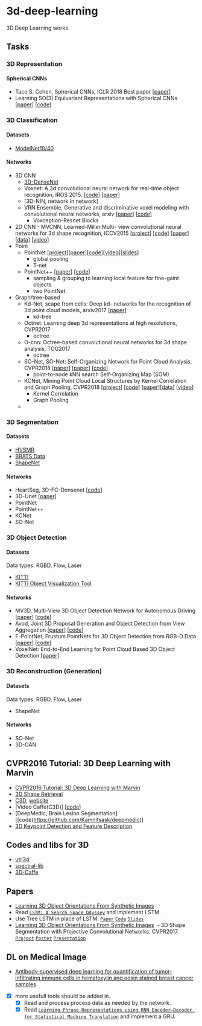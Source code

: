 # 3d-deep-learning
3D Deep Learning works


## Tasks


### 3D Representation

#### Spherical CNNs
  - Taco S. Cohen, Spherical CNNs, ICLR 2018 Best paper \[[paper](https://openreview.net/forum?id=Hkbd5xZRb)\] 
  - Learning SO\(3\) Equivariant Representations with Spherical CNNs \[[paper](https://arxiv.org/pdf/1711.06721v2.pdf)] [[code](https://github.com/daniilidis-group/spherical-cnn)]


### 3D Classification

#### Datasets

  - [ModelNet10/40](http://3dshapenets.cs.princeton.edu)

#### Networks

  - 3D CNN
      - [3D-DenseNet](https://github.com/barrykui/3ddensenet.torch)
      - Voxnet: A 3d convolutional neural network for real-time object recognition, IROS 2015.  \[[code](https://github.com/dimatura/voxnet)\] \[[paper](http://arxiv.org/abs/1505.00880)\]
      - [3D-NIN, network in network]
      - VRN Ensemble, Generative and discriminative voxel modeling with convolutional neural networks, arxiv \[[paper](https://arxiv.org/pdf/1608.04236.pdf)] \[[code](https://github.com/ajbrock/Generative-and-Discriminative-Voxel-Modeling)\]
        - Voxception-Resnet Blocks
  - 2D CNN
        - MVCNN, Learned-Miller.Multi- view convolutional neural networks for 3d shape recognition, ICCV2015 \[[project](http://vis-www.cs.umass.edu/mvcnn/)\] \[[code](https://github.com/suhangpro/mvcnn)\] \[[paper](http://arxiv.org/abs/1505.00880)\]\[[data](http://maxwell.cs.umass.edu/mvcnn-data/)\] \[[video](http://vis-www.cs.umass.edu/mvcnn/docs/1694_video.mp4)\]
  - Point
      - PointNet \[[project](http://stanford.edu/~rqi/pointnet/)]\[[paper](http://arxiv.org/abs/1612.00593)]\[[code](https://github.com/charlesq34/pointnet)]\[[video](https://www.youtube.com/watch?v=Cge-hot0Oc0)][[slides](http://stanford.edu/~rqi/pointnet/docs/cvpr17_pointnet_slides.pdf)]
        - global pooling
        - T-net
      - PointNet++ \[[paper](https://arxiv.org/pdf/1706.02413.pdf)\] \[[code](https://github.com/charlesq34/pointnet2)] 
        - sampling & grouping to learning local feature for fine-gaint objects
        - two PointNet
  - Graph/tree-based 
      - Kd-Net, scape from cells: Deep kd- networks for the recognition of 3d point cloud models, arxiv2017 \[[paper](http://arxiv.org/abs/1704.01222)\]
        - kd-tree
      - Octnet: Learning deep 3d representations at high resolutions, CVPR2017 
        - octree
      - O-cnn: Octree-based convolutional neural networks for 3d shape analysis, TOG2017
        - octree
      - SO-Net, SO-Net: Self-Organizing Network for Point Cloud Analysis, CVPR2018 \[[paper]()\] \[[paper]()\] \[[code]()\]
        - point-to-node kNN search Self-Organizing Map \(SOM\)  
      - KCNet, Mining Point Cloud Local Structures by Kernel Correlation and Graph Pooling, CVPR2018   \[[project](http://vis-www.cs.umass.edu/mvcnn/)\] \[[code](https://github.com/suhangpro/mvcnn)\] \[[paper](http://arxiv.org/abs/1505.00880)\]\[[data](http://maxwell.cs.umass.edu/mvcnn-data/)\] \[[video](http://vis-www.cs.umass.edu/mvcnn/docs/1694_video.mp4)\]
        - Kernel Correlation
        - Graph Pooling
      - 

### 3D Segmentation

#### Datasets

  - [HVSMR](http://segchd.csail.mit.edu/data.html)
  - [BRATS Data](https://sites.google.com/site/braintumorsegmentation/home/brats2015)
  - [ShapeNet]()

#### Networks

  - HeartSeg, 3D-FC-Densenet [[code](https://github.com/yulequan/HeartSeg)]
  - 3D-Unet \[[paper](http://lmb.informatik.uni-freiburg.de/Publications/2016/CABR16/cicek16miccai.pdf)]
  - PointNet
  - PointNet++
  - KCNet
  - SO-Net

### 3D Object Detection

#### Datasets

Data types: RGBD, Flow, Laser
  - [KITTI](http://www.cvlibs.net/datasets/kitti/eval_object.php?obj_benchmark=3d)
  - [KITTI Object Visualization Tool](https://github.com/barrykui/kitti_object_vis)

#### Networks  

  - MV3D, Multi-View 3D Object Detection Network for Autonomous Driving \[[paper](https://arxiv.org/pdf/1611.07759)\] [[code](https://github.com/bostondiditeam/MV3D)]
  - Avod, Joint 3D Proposal Generation and Object Detection from View Aggregation \[[paper](https://arxiv.org/abs/1712.02294)\] [[code](https://github.com/kujason/avod)]
  - F-PointNet, Frustum PointNets for 3D Object Detection from RGB-D Data \[[paper](https://arxiv.org/abs/1711.08488)\] \[[code](https://github.com/charlesq34/frustum-pointnets)\]
  - VoxelNet: End-to-End Learning for Point Cloud Based 3D Object Detection \[[paper](https://arxiv.org/abs/1711.06396)\]

### 3D Reconstruction (Generation)

#### Datasets

Data types: RGBD, Flow, Laser
  - ShapeNet

#### Networks  

  - SO-Net
  - 3D-GAN

## CVPR2016 Tutorial: 3D Deep Learning with Marvin
  - [CVPR2016 Tutorial: 3D Deep Learning with Marvin](http://vision.princeton.edu/event/cvpr16/3DDeepLearning/)
  - [3D Shape Retrieval](https://shapenet.cs.stanford.edu/shrec16/)
  - [C3D](https://github.com/facebook/C3D), [website](http://www.cs.dartmouth.edu/~dutran/c3d/)
  - [Video Caffe(C3D)] [[code](https://github.com/chuckcho/video-caffe)]
  - [DeepMedic, Brain Lesion Segmentation] [[code(https://github.com/Kamnitsask/deepmedic)]
  - [3D Keypoint Detection and Feature Description](http://staffhome.ecm.uwa.edu.au/~00051632/page100.html)

## Codes and libs for 3D
  - [util3d](https://github.com/fyu/util3d)
  - [spectral-lib](https://github.com/mbhenaff/spectral-lib)
  - [3D-Caffe](https://github.com/yulequan/3D-Caffe#installation)

## Papers
  - [Learning 3D Object Orientations From Synthetic Images](http://cs231n.stanford.edu/reports/rqi_final_report.pdf)
  - Read [`LSTM: A Search Space Odyssey`](http://arxiv.org/pdf/1503.04069v1.pdf)
    and implement LSTM.
  - Use Tree LSTM in place of LSTM. [`Paper`](http://www.aclweb.org/anthology/P/P15/P15-1150.pdf) [`Code`](https://github.com/stanfordnlp/treelstm) [`Slides`](http://kaishengtai.github.io/static/slides/treelstm-acl2015.pdf)
  - [Learning 3D Object Orientations From Synthetic Images](http://cs231n.stanford.edu/reports/rqi_final_report.pdf)
  - 3D Shape Segmentation with Projective Convolutional Networks. CVPR2017. [`Project`](http://people.cs.umass.edu/~kalo/papers/shapepfcn/) [`Poster`](http://people.cs.umass.edu/~kalo/papers/shapepfcn/ShapePFCN_poster.pdf) [`Presentation`](http://people.cs.umass.edu/~kalo/papers/shapepfcn/ShapePFCN_poster.pdf) 

## DL on Medical Image
  - [Antibody-supervised deep learning for quantification of tumor-infiltrating immune cells in hematoxylin and eosin stained breast cancer samples](https://www.ncbi.nlm.nih.gov/pmc/articles/PMC5027738/)

- [x] more usefull tools should be added in.
  - [x] Read and process process data as needed by the network.
  - [x] Read [`Learning Phrase Representations using RNN Encoder–Decoder for Statistical Machine Translation`](http://arxiv.org/pdf/1406.1078.pdf) and implement a GRU.
